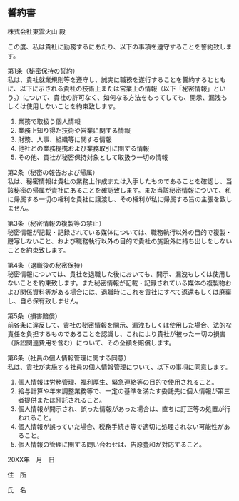 ## 誓約書

株式会社東雲火山 殿

この度、私は貴社に勤務するにあたり、以下の事項を遵守することを誓約致します。

第1条（秘密保持の誓約）  
私は、貴社就業規則等を遵守し、誠実に職務を遂行することを誓約するとともに、以下に示される貴社の技術上または営業上の情報（以下「秘密情報」という。）について、貴社の許可なく、如何なる方法をもってしても、開示、漏洩もしくは使用しないことを約束致します。  
1. 業務で取扱う個人情報  
2. 業務上知り得た技術や営業に関する情報  
3. 財務、人事、組織等に関する情報  
4. 他社との業務提携および業務取引に関する情報  
5. その他、貴社が秘密保持対象として取扱う一切の情報  

第2条（秘密の報告および帰属）  
私は、秘密情報は貴社の業務上作成または入手したものであることを確認し、当該秘密の帰属が貴社にあることを確認致します。また当該秘密情報について、私に帰属する一切の権利を貴社に譲渡し、その権利が私に帰属する旨の主張を致しません。

第3条（秘密情報の複製等の禁止）  
秘密情報が記載・記録されている媒体については、職務執行以外の目的で複製・謄写しないこと、および職務執行以外の目的で貴社の施設外に持ち出しをしないことを約束致します。

第4条（退職後の秘密保持）  
秘密情報については、貴社を退職した後においても、開示、漏洩もしくは使用しないことを約束致します。また秘密情報が記載・記録されている媒体の複製物および関係資料等がある場合には、退職時にこれを貴社にすべて返還もしくは廃棄し、自ら保有致しません。

第5条（損害賠償）  
前各条に違反して、貴社の秘密情報を開示、漏洩もしくは使用した場合、法的な責任を負担するものであることを認識し、これにより貴社が被った一切の損害（訴訟関連費用を含む）について、その全額を賠償します。

第6条（社員の個人情報管理に関する同意）  
私は、貴社が実施する社員の個人情報管理について、以下の事項に同意します。  
1. 個人情報は労務管理、福利厚生、緊急連絡等の目的で使用されること。  
2. 給与計算や年末調整業務等で、一定の基準を満たす委託先に個人情報が第三者提供または預託されること。  
3. 個人情報が開示され、誤った情報があった場合は、直ちに訂正等の処置が行われること。  
4. 個人情報が誤っていた場合、税務手続き等で適切に処理されない可能性があること。  
5. 個人情報の管理に関する問い合わせは、告原豊和が対応すること。  

20XX年　月　日

住　所　

氏　名　

